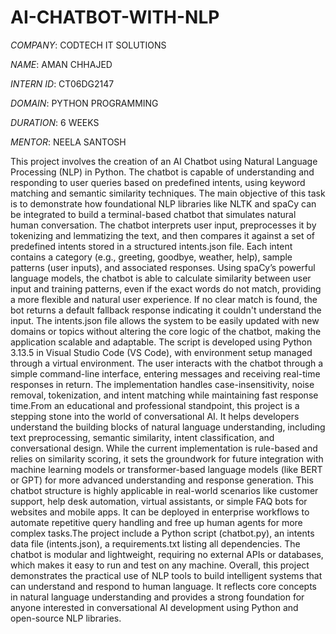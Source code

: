 # AI-CHATBOT-WITH-NLP

*COMPANY*: CODTECH IT SOLUTIONS

*NAME*: AMAN CHHAJED

*INTERN ID*: CT06DG2147

*DOMAIN*: PYTHON PROGRAMMING

*DURATION*: 6 WEEKS

*MENTOR*: NEELA SANTOSH

This project involves the creation of an AI Chatbot using Natural Language Processing (NLP) in Python. The chatbot is capable of understanding and responding to user queries based on predefined intents, using keyword matching and semantic similarity techniques. The main objective of this task is to demonstrate how foundational NLP libraries like NLTK and spaCy can be integrated to build a terminal-based chatbot that simulates natural human conversation. The chatbot interprets user input, preprocesses it by tokenizing and lemmatizing the text, and then compares it against a set of predefined intents stored in a structured intents.json file. Each intent contains a category (e.g., greeting, goodbye, weather, help), sample patterns (user inputs), and associated responses. Using spaCy’s powerful language models, the chatbot is able to calculate similarity between user input and training patterns, even if the exact words do not match, providing a more flexible and natural user experience. If no clear match is found, the bot returns a default fallback response indicating it couldn't understand the input. The intents.json file allows the system to be easily updated with new domains or topics without altering the core logic of the chatbot, making the application scalable and adaptable. The script is developed using Python 3.13.5 in Visual Studio Code (VS Code), with environment setup managed through a virtual environment. The user interacts with the chatbot through a simple command-line interface, entering messages and receiving real-time responses in return. The implementation handles case-insensitivity, noise removal, tokenization, and intent matching while maintaining fast response time.From an educational and professional standpoint, this project is a stepping stone into the world of conversational AI. It helps developers understand the building blocks of natural language understanding, including text preprocessing, semantic similarity, intent classification, and conversational design. While the current implementation is rule-based and relies on similarity scoring, it sets the groundwork for future integration with machine learning models or transformer-based language models (like BERT or GPT) for more advanced understanding and response generation. This chatbot structure is highly applicable in real-world scenarios like customer support, help desk automation, virtual assistants, or simple FAQ bots for websites and mobile apps. It can be deployed in enterprise workflows to automate repetitive query handling and free up human agents for more complex tasks.The project include a Python script (chatbot.py), an intents data file (intents.json), a requirements.txt listing all dependencies. The chatbot is modular and lightweight, requiring no external APIs or databases, which makes it easy to run and test on any machine. Overall, this project demonstrates the practical use of NLP tools to build intelligent systems that can understand and respond to human language. It reflects core concepts in natural language understanding and provides a strong foundation for anyone interested in conversational AI development using Python and open-source NLP libraries.
